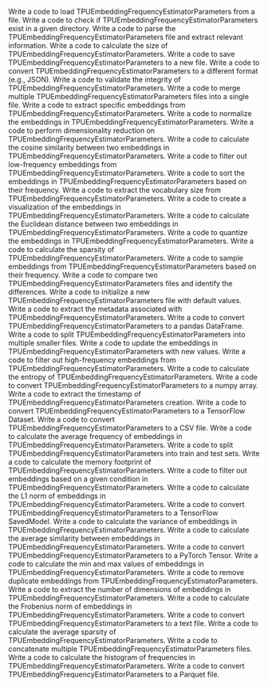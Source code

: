 Write a code to load TPUEmbeddingFrequencyEstimatorParameters from a file.
Write a code to check if TPUEmbeddingFrequencyEstimatorParameters exist in a given directory.
Write a code to parse the TPUEmbeddingFrequencyEstimatorParameters file and extract relevant information.
Write a code to calculate the size of TPUEmbeddingFrequencyEstimatorParameters.
Write a code to save TPUEmbeddingFrequencyEstimatorParameters to a new file.
Write a code to convert TPUEmbeddingFrequencyEstimatorParameters to a different format (e.g., JSON).
Write a code to validate the integrity of TPUEmbeddingFrequencyEstimatorParameters.
Write a code to merge multiple TPUEmbeddingFrequencyEstimatorParameters files into a single file.
Write a code to extract specific embeddings from TPUEmbeddingFrequencyEstimatorParameters.
Write a code to normalize the embeddings in TPUEmbeddingFrequencyEstimatorParameters.
Write a code to perform dimensionality reduction on TPUEmbeddingFrequencyEstimatorParameters.
Write a code to calculate the cosine similarity between two embeddings in TPUEmbeddingFrequencyEstimatorParameters.
Write a code to filter out low-frequency embeddings from TPUEmbeddingFrequencyEstimatorParameters.
Write a code to sort the embeddings in TPUEmbeddingFrequencyEstimatorParameters based on their frequency.
Write a code to extract the vocabulary size from TPUEmbeddingFrequencyEstimatorParameters.
Write a code to create a visualization of the embeddings in TPUEmbeddingFrequencyEstimatorParameters.
Write a code to calculate the Euclidean distance between two embeddings in TPUEmbeddingFrequencyEstimatorParameters.
Write a code to quantize the embeddings in TPUEmbeddingFrequencyEstimatorParameters.
Write a code to calculate the sparsity of TPUEmbeddingFrequencyEstimatorParameters.
Write a code to sample embeddings from TPUEmbeddingFrequencyEstimatorParameters based on their frequency.
Write a code to compare two TPUEmbeddingFrequencyEstimatorParameters files and identify the differences.
Write a code to initialize a new TPUEmbeddingFrequencyEstimatorParameters file with default values.
Write a code to extract the metadata associated with TPUEmbeddingFrequencyEstimatorParameters.
Write a code to convert TPUEmbeddingFrequencyEstimatorParameters to a pandas DataFrame.
Write a code to split TPUEmbeddingFrequencyEstimatorParameters into multiple smaller files.
Write a code to update the embeddings in TPUEmbeddingFrequencyEstimatorParameters with new values.
Write a code to filter out high-frequency embeddings from TPUEmbeddingFrequencyEstimatorParameters.
Write a code to calculate the entropy of TPUEmbeddingFrequencyEstimatorParameters.
Write a code to convert TPUEmbeddingFrequencyEstimatorParameters to a numpy array.
Write a code to extract the timestamp of TPUEmbeddingFrequencyEstimatorParameters creation.
Write a code to convert TPUEmbeddingFrequencyEstimatorParameters to a TensorFlow Dataset.
Write a code to convert TPUEmbeddingFrequencyEstimatorParameters to a CSV file.
Write a code to calculate the average frequency of embeddings in TPUEmbeddingFrequencyEstimatorParameters.
Write a code to split TPUEmbeddingFrequencyEstimatorParameters into train and test sets.
Write a code to calculate the memory footprint of TPUEmbeddingFrequencyEstimatorParameters.
Write a code to filter out embeddings based on a given condition in TPUEmbeddingFrequencyEstimatorParameters.
Write a code to calculate the L1 norm of embeddings in TPUEmbeddingFrequencyEstimatorParameters.
Write a code to convert TPUEmbeddingFrequencyEstimatorParameters to a TensorFlow SavedModel.
Write a code to calculate the variance of embeddings in TPUEmbeddingFrequencyEstimatorParameters.
Write a code to calculate the average similarity between embeddings in TPUEmbeddingFrequencyEstimatorParameters.
Write a code to convert TPUEmbeddingFrequencyEstimatorParameters to a PyTorch Tensor.
Write a code to calculate the min and max values of embeddings in TPUEmbeddingFrequencyEstimatorParameters.
Write a code to remove duplicate embeddings from TPUEmbeddingFrequencyEstimatorParameters.
Write a code to extract the number of dimensions of embeddings in TPUEmbeddingFrequencyEstimatorParameters.
Write a code to calculate the Frobenius norm of embeddings in TPUEmbeddingFrequencyEstimatorParameters.
Write a code to convert TPUEmbeddingFrequencyEstimatorParameters to a text file.
Write a code to calculate the average sparsity of TPUEmbeddingFrequencyEstimatorParameters.
Write a code to concatenate multiple TPUEmbeddingFrequencyEstimatorParameters files.
Write a code to calculate the histogram of frequencies in TPUEmbeddingFrequencyEstimatorParameters.
Write a code to convert TPUEmbeddingFrequencyEstimatorParameters to a Parquet file.